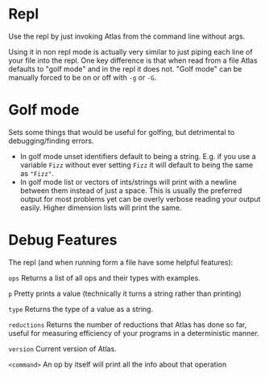 # Repl
Use the repl by just invoking Atlas from the command line without args.

Using it in non repl mode is actually very similar to just piping each line of your file into the repl. One key difference is that when read from a file Atlas defaults to "golf mode" and in the repl it does not. "Golf mode" can be manually forced to be on or off with `-g` or `-G`.

# Golf mode
Sets some things that would be useful for golfing, but detrimental to debugging/finding errors.

-   In golf mode unset identifiers default to being a string. E.g. if you use a variable `Fizz` without ever setting `Fizz` it will default to being the same as `"Fizz"`.
-   In golf mode list or vectors of ints/strings will print with a newline between them instead of just a space. This is usually the preferred output for most problems yet can be overly verbose reading your output easily. Higher dimension lists will print the same.

# Debug Features

The repl (and when running form a file have some helpful features):

`ops`
Returns a list of all ops and their types with examples.

`p`
Pretty prints a value (technically it turns a string rather than printing)

`type`
Returns the type of a value as a string.

`reductions`
Returns the number of reductions that Atlas has done so far, useful for measuring efficiency of your programs in a deterministic manner.

`version`
Current version of Atlas.

`<command>`
An op by itself will print all the info about that operation

